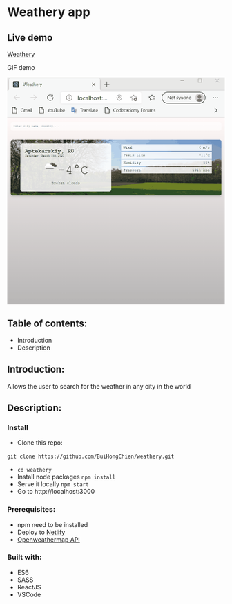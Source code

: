 # Weathery app

## Live demo
[Weathery](https://wonderful-newton-9bd53a.netlify.app/)


GIF demo

![weathery](https://github.com/BuiHongChien/weathery/blob/master/client/src/weathery-demo.gif)

## Table of contents:
- Introduction
- Description

## Introduction:
Allows the user to search for the weather in any city in the world

## Description:
### Install
- Clone this repo:

`git clone https://github.com/BuiHongChien/weathery.git`

-   `cd weathery`
- Install node packages `npm install`
- Serve it locally `npm start`
- Go to  http://localhost:3000
### Prerequisites:
- npm need to be installed
- Deploy to [Netlify](https://www.netlify.com/)
- [Openweathermap API](https://openweathermap.org/) 

### Built with:
- ES6
- SASS
- ReactJS
- VSCode

